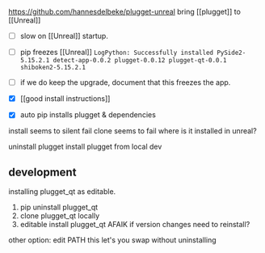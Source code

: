 https://github.com/hannesdelbeke/plugget-unreal
bring [[plugget]] to [[Unreal]]

- [ ] slow on [[Unreal]] startup.
- [ ] pip freezes [[Unreal]]
`LogPython: Successfully installed PySide2-5.15.2.1 detect-app-0.0.2 plugget-0.0.12 plugget-qt-0.0.1 shiboken2-5.15.2.1`
- [ ] if we do keep the upgrade, document that this freezes the app.

- [x] [[good install instructions]]
- [x] auto pip installs plugget & dependencies

install seems to silent fail 
clone seems to fail
where is it installed in unreal?

uninstall plugget
install plugget from local dev

## development
installing plugget_qt as editable.
1. pip uninstall plugget_qt
2. clone plugget_qt locally 
3. editable install plugget_qt
AFAIK if version changes need to reinstall?

other option: edit PATH
this let's you swap without uninstalling

